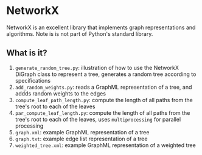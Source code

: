 NetworkX
========

NetworkX is an excellent library that implements graph representations
and algorithms.  Note is is not part of Python's standard library.

What is it?
-----------
1. `generate_random_tree.py`: illustration of how to use the NetworkX
   DiGraph class to represent a tree, generates a random tree according
   to specifications
1. `add_random_weights.py`: reads a GraphML representation of a tree, and
   addds random weights to the edges
1. `compute_leaf_path_length.py`: compute the length of all paths from the
   tree's root to each of the leaves
1. `par_compute_leaf_length.py`: compute the length of all paths
   from the tree's root to each of the leaves, uses `multiprocessing` for
   parallel processing
1. `graph.xml`: example GraphML representation of a tree
1. `graph.txt`: example edge list representation of a tree
1. `weighted_tree.xml`: example GraphML representation of a weighted tree
